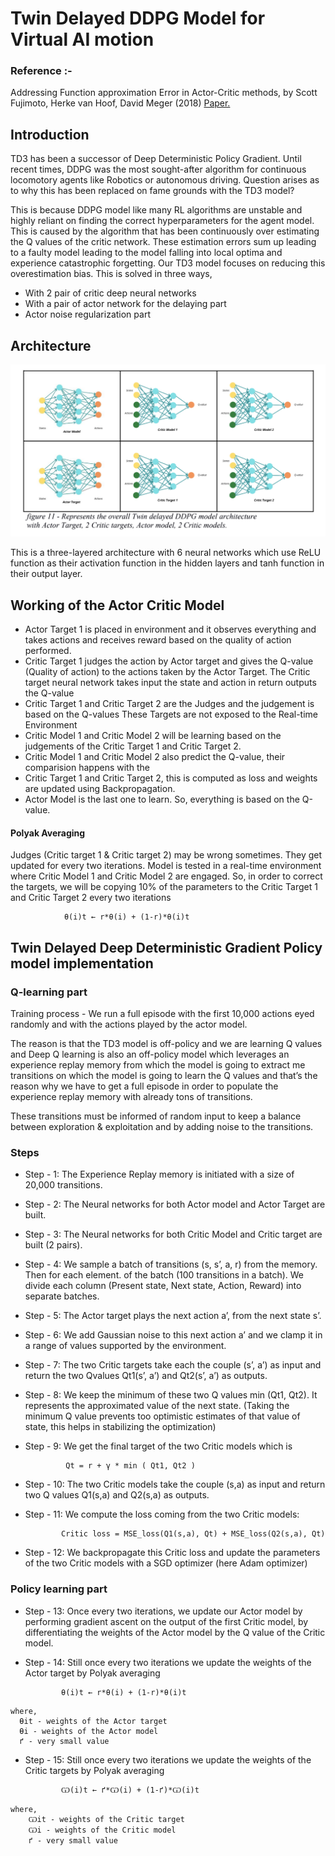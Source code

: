 # Twin Delayed DDPG Model for Virtual AI motion

### Reference :- 
Addressing Function approximation Error in Actor-Critic methods, by Scott Fujimoto,
Herke van Hoof, David Meger (2018)  [Paper.](https://arxiv.org/pdf/1802.09477.pdf)

## Introduction 
TD3 has been a successor of Deep Deterministic Policy Gradient. Until recent times, DDPG
was the most sought-after algorithm for continuous locomotory agents like Robotics or
autonomous driving. Question arises as to why this has been replaced on fame grounds with
the TD3 model?

This is because DDPG model like many RL algorithms are unstable and highly reliant on
finding the correct hyperparameters for the agent model. This is caused by the algorithm that
has been continuously over estimating the Q values of the critic network. These estimation
errors sum up leading to a faulty model leading to the model falling into local optima and
experience catastrophic forgetting. Our TD3 model focuses on reducing this overestimation
bias. This is solved in three ways,
* With 2 pair of critic deep neural networks
* With a pair of actor network for the delaying part
* Actor noise regularization part

## Architecture
![TD3](https://github.com/Sahana-M/Images/blob/master/TD3.png)


This is a three-layered architecture with 6 neural networks which use ReLU
function as their activation function in the hidden layers and tanh function in their output layer.


## Working of the Actor Critic Model
* Actor Target 1 is placed in environment and it observes everything and takes actions and
receives reward based on the quality of action performed.
* Critic Target 1 judges the action by Actor target and gives the Q-value (Quality of action) to the actions
taken by the Actor Target. The Critic target neural network takes input the state and action in
return outputs the Q-value
* Critic Target 1 and Critic Target 2 are the Judges and the judgement is based on the Q-values
These Targets are not exposed to the Real-time Environment
* Critic Model 1 and Critic Model 2 will be learning based on the judgements of the Critic
Target 1 and Critic Target 2.
* Critic Model 1 and Critic Model 2 also predict the Q-value, their comparision happens with the
* Critic Target 1 and Critic Target 2, this is computed as loss and weights are updated using Backpropagation.
* Actor Model is the last one to learn. So, everything is based on the Q-value.


#### Polyak Averaging
Judges (Critic target 1 & Critic target 2) may be wrong sometimes. They get updated for every two iterations.
Model is tested in a real-time environment where Critic Model 1 and Critic Model 2 are engaged. 
So, in order to correct the targets, we will be copying 10% of the parameters to the Critic Target 1 and 
Critic Target 2 every two iterations

                θ(i)t ← r*θ(i) + (1-r)*θ(i)t


## Twin Delayed Deep Deterministic Gradient Policy model implementation

### Q-learning part
Training process - We run a full episode with the first 10,000 actions eyed randomly and with
the actions played by the actor model. 

The reason is that the TD3 model is off-policy and we are learning Q values and Deep Q
learning is also an off-policy model which leverages an experience replay memory from
which the model is going to extract me transitions on which the model is going to learn the Q
values and that’s the reason why we have to get a full episode in order to populate the
experience replay memory with already tons of transitions.

These transitions must be informed of random input to keep a balance between exploration &
exploitation and by adding noise to the transitions.


### Steps
* Step - 1: The Experience Replay memory is initiated with a size of 20,000 transitions.
* Step - 2: The Neural networks for both Actor model and Actor Target are built.
* Step - 3: The Neural networks for both Critic Model and Critic target are built (2 pairs).
* Step - 4: We sample a batch of transitions (s, s’, a, r) from the memory. Then for each element.
of the batch (100 transitions in a batch). We divide each column (Present state, Next state, Action, Reward) into separate batches.
* Step - 5: The Actor target plays the next action a’, from the next state s’.
* Step - 6: We add Gaussian noise to this next action a’ and we clamp it in a range of values supported by the environment.
* Step - 7: The two Critic targets take each the couple (s’, a’) as input and return the two Qvalues Qt1(s’, a’) and Qt2(s’, a’) as outputs.
* Step - 8: We keep the minimum of these two Q values min (Qt1, Qt2). It represents the
approximated value of the next state. (Taking the minimum Q value prevents too optimistic
estimates of that value of state, this helps in stabilizing the optimization)
* Step - 9: We get the final target of the two Critic models which is

               Qt = r + γ * min ( Qt1, Qt2 ) 

* Step - 10: The two Critic models take the couple (s,a) as input and return two Q values
Q1(s,a) and Q2(s,a) as outputs.
* Step - 11: We compute the loss coming from the two Critic models:

              Critic loss = MSE_loss(Q1(s,a), Qt) + MSE_loss(Q2(s,a), Qt)
      
* Step - 12: We backpropagate this Critic loss and update the parameters of the two Critic
models with a SGD optimizer (here Adam optimizer)


### Policy learning part
* Step - 13: Once every two iterations, we update our Actor model by performing gradient
ascent on the output of the first Critic model, by differentiating the weights of the Actor model
by the Q value of the Critic model.
* Step - 14: Still once every two iterations we update the weights of the Actor target by Polyak
averaging

              θ(i)t ← r*θ(i) + (1-r)*θ(i)t

 ```
 where,
   Ѳit - weights of the Actor target
   Ѳi - weights of the Actor model
   ґ - very small value
```

* Step - 15: Still once every two iterations we update the weights of the Critic targets by Polyak
averaging

              Ѡ(i)t ← ґ*Ѡ(i) + (1-ґ)*Ѡ(i)t

```
where,
    Ѡit - weights of the Critic target
    Ѡi - weights of the Critic model
    ґ - very small value
```
